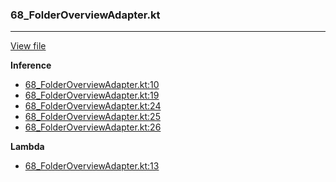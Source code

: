### 68_FolderOverviewAdapter.kt
---
[View file](../../recall_analyzed/68_FolderOverviewAdapter.kt)

**Inference**

 - [68_FolderOverviewAdapter.kt:10](../../recall_analyzed/68_FolderOverviewAdapter.kt#L10)
 - [68_FolderOverviewAdapter.kt:19](../../recall_analyzed/68_FolderOverviewAdapter.kt#L19)
 - [68_FolderOverviewAdapter.kt:24](../../recall_analyzed/68_FolderOverviewAdapter.kt#L24)
 - [68_FolderOverviewAdapter.kt:25](../../recall_analyzed/68_FolderOverviewAdapter.kt#L25)
 - [68_FolderOverviewAdapter.kt:26](../../recall_analyzed/68_FolderOverviewAdapter.kt#L26)

**Lambda**

 - [68_FolderOverviewAdapter.kt:13](../../recall_analyzed/68_FolderOverviewAdapter.kt#L13)
